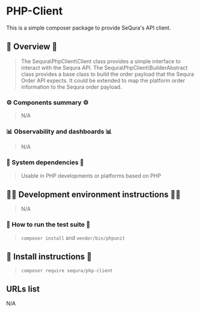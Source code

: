 # PHP-Client 

This is a simple composer package to provide SeQura's API client. 

## 📖 Overview 📖
> The Sequra\PhpClient\Client class provides a simple interface to interact with the Sequra API.
The Sequra\PhpClient\BuilderAbstract class provides a base class to build the order payload that the Sequra Order API expects. It could be extended to map the platform order information to the Sequra order payload.

### ⚙️ Components summary ⚙️
> N/A

### 📊 Observability and dashboards 📊
> N/A

### 🔌 System dependencies 🔌
> Usable in PHP developments or platforms based on PHP

## 👩‍💻 Development environment instructions 👩‍💻
> N/A

### 🚧 How to run the test suite 🚧
> `composer install` and `vendor/bin/phpunit`

## 🚀 Install instructions 🚀
> `composer require sequra/php-client`

## URLs list
N/A